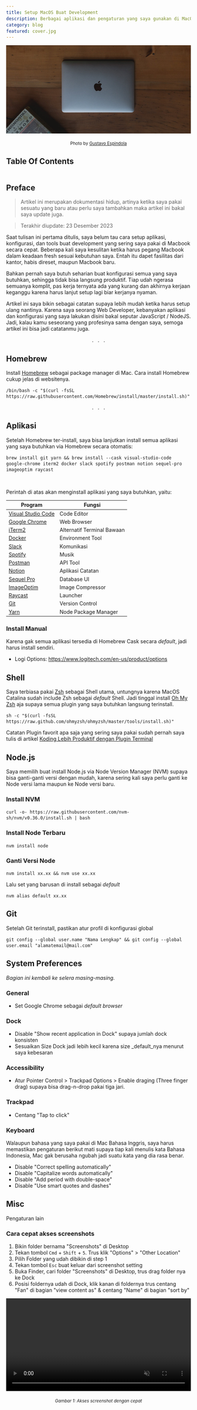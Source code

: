 ```yaml
---
title: Setup MacOS Buat Development
description: Berbagai aplikasi dan pengaturan yang saya gunakan di MacOS untuk development, sebagai seorang web developer.
category: blog
featured: cover.jpg
---
```


<img src="cover.jpg" alt="Setup MacOS Buat Development" />

<p align="center"><small><span>Photo by <a href="https://unsplash.com/@basico?utm_source=unsplash&utm_medium=referral&utm_content=creditCopyText" target="_blank" rel="noopener">Gustavo Espindola</a></span></small></p>

## Table Of Contents

```toc

```

## Preface

> Artikel ini merupakan dokumentasi hidup, artinya ketika saya pakai sesuatu
> yang baru atau perlu saya tambahkan maka artikel ini bakal saya update juga.

> Terakhir diupdate: 23 Desember 2023

Saat tulisan ini pertama ditulis, saya belum tau cara setup aplikasi,
konfigurasi, dan tools buat development yang sering saya pakai di Macbook secara
cepat. Beberapa kali saya kesulitan ketika harus pegang Macbook dalam keadaan
fresh sesuai kebutuhan saya. Entah itu dapet fasilitas dari kantor, habis
direset, maupun Macbook baru.

Bahkan pernah saya butuh seharian buat konfigurasi semua yang saya butuhkan,
sehingga tidak bisa langsung produktif. Tiap udah ngerasa semuanya komplit, pas
kerja ternyata ada yang kurang dan akhirnya kerjaan keganggu karena harus lanjut
setup lagi biar kerjanya nyaman.

Artikel ini saya bikin sebagai catatan supaya lebih mudah ketika harus setup
ulang nantinya. Karena saya seorang Web Developer, kebanyakan aplikasi dan
konfigurasi yang saya lakukan disini bakal seputar JavaScript / NodeJS. Jadi,
kalau kamu seseorang yang profesinya sama dengan saya, semoga artikel ini bisa
jadi catatanmu juga.

<p align="center">. &nbsp; . &nbsp; .</p>

## Homebrew

Install [Homebrew](https://brew.sh/) sebagai package manager di Mac. Cara
install Homebrew cukup jelas di websitenya.

```shell
/bin/bash -c "$(curl -fsSL https://raw.githubusercontent.com/Homebrew/install/master/install.sh)"
```

<p align="center">. &nbsp; . &nbsp; .</p>

## Aplikasi

Setelah Homebrew ter-install, saya bisa lanjutkan install semua aplikasi yang
saya butuhkan via Homebrew secara otomatis:

```shell
brew install git yarn && brew install --cask visual-studio-code google-chrome iterm2 docker slack spotify postman notion sequel-pro imageoptim raycast 
```

<br />

Perintah di atas akan menginstall aplikasi yang saya butuhkan, yaitu:

| Program                                                        | Fungsi                     |
| -------------------------------------------------------------- | -------------------------- |
| [Visual Studio Code](https://code.visualstudio.com/)           | Code Editor                |
| [Google Chrome](https://www.google.com/chrome/)                | Web Browser                |
| [iTerm2](https://www.iterm2.com/downloads.html)                | Alternatif Terminal Bawaan |
| [Docker](https://www.docker.com/products/docker-desktop)       | Environment Tool           |
| [Slack](https://slack.com/downloads)                           | Komunikasi                 |
| [Spotify](https://www.spotify.com/id/download/mac/b/)          | Musik                      |
| [Postman](https://www.postman.com/downloads/)                  | API Tool                   |
| [Notion](https://www.notion.so/desktop)                        | Aplikasi Catatan           |
| [Sequel Pro](https://sequelpro.com/download)                   | Database UI                |
| [ImageOptim](https://imageoptim.com/mac)                       | Image Compressor           |
| [Raycast](htps://raycast.com/)                                 | Launcher                   |
| [Git](https://git-scm.com/download/mac)                        | Version Control            |
| [Yarn](https://classic.yarnpkg.com/en/docs/install#mac-stable) | Node Package Manager       |

### Install Manual

Karena gak semua aplikasi tersedia di Homebrew Cask secara _default_, jadi harus
install sendiri.

- Logi Options: https://www.logitech.com/en-us/product/options

## Shell

Saya terbiasa pakai
[Zsh](https://github.com/ohmyzsh/ohmyzsh/wiki/Installing-ZSH) sebagai Shell
utama, untungnya karena MacOS Catalina sudah include Zsh sebagai _default_
Shell. Jadi tinggal install [Oh My Zsh](https://ohmyz.sh/) aja supaya semua
plugin yang saya butuhkan langsung terinstall.

```shell
sh -c "$(curl -fsSL https://raw.github.com/ohmyzsh/ohmyzsh/master/tools/install.sh)"
```

Catatan Plugin favorit apa saja yang sering saya pakai sudah pernah saya tulis
di artikel
[Koding Lebih Produktif dengan Plugin Terminal](/koding-lebih-produktif-dengan-plugin-terminal/)

## Node.js

Saya memilih buat install Node.js via Node Version Manager (NVM) supaya bisa
ganti-ganti versi dengan mudah, karena sering kali saya perlu ganti ke Node
versi lama maupun ke Node versi baru.

### Install NVM

```shell
curl -o- https://raw.githubusercontent.com/nvm-sh/nvm/v0.36.0/install.sh | bash
```

### Install Node Terbaru

```shell
nvm install node
```

### Ganti Versi Node

```shell
nvm install xx.xx && nvm use xx.xx
```

Lalu set yang barusan di install sebagai _default_

```shell
nvm alias default xx.xx
```

## Git

Setelah Git terinstall, pastikan atur profil di konfigurasi global

```shell
git config --global user.name "Nama Lengkap" && git config --global user.email "alamatemail@mail.com"
```

## System Preferences

_Bagian ini kembali ke selera masing-masing._

### General

- Set Google Chrome sebagai _default browser_

### Dock

- Disable "Show recent application in Dock" supaya jumlah dock konsisten
- Sesuaikan Size Dock jadi lebih kecil karena size \_default_nya menurut saya
  kebesaran

### Accessibility

- Atur Pointer Control > Trackpad Options > Enable draging (Three finger drag)
  supaya bisa drag-n-drop pakai tiga jari.

### Trackpad

- Centang "Tap to click"

### Keyboard

Walaupun bahasa yang saya pakai di Mac Bahasa Inggris, saya harus memastikan
pengaturan berikut mati supaya tiap kali menulis kata Bahasa Indonesia, Mac gak
berusaha ngubah jadi suatu kata yang dia rasa benar.

- Disable "Correct spelling automatically"
- Disable "Capitalize words automatically"
- Disable "Add period with double-space"
- Disable "Use smart quotes and dashes"

## Misc

Pengaturan lain

### Cara cepat akses screenshots

1. Bikin folder bernama "Screenshots" di Desktop
2. Tekan tombol `Cmd` + `Shift` + `5`. Trus klik "Options" > "Other Location"
3. Pilih Folder yang udah dibikin di step 1
4. Tekan tombol `Esc` buat keluar dari screenshot setting
5. Buka Finder, cari folder "Screenshots" di Desktop, trus drag folder nya ke
   Dock
6. Posisi foldernya udah di Dock, klik kanan di foldernya trus centang "Fan" di
   bagian "view content as" & centang "Name" di bagian "sort by"

<video autoplay loop muted playsinline width="100%">
  <source src="accessing-screenshots-faster.webm" type="video/webm">
  <source src="accessing-screenshots-faster.mp4" type="video/mp4">
</video>
<p align="center"><small><i>Gambar 1: Akses screenshot dengan cepat</i></small></p>
